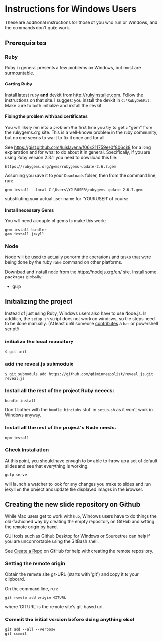 # Instructions for Windows Users

These are additional instructions for those of you who run on Windows, 
and the commands don't quite work.

## Prerequisites

### Ruby

Ruby in general presents a few problems on Windows, but most are 
surmountable.

#### Getting Ruby

Install latest ruby **and** devkit from http://rubyinstaller.com. 
Follow the instructions on that site.
I suggest you install the devkit in `C:\RubyDekKit`.
Make sure to both initialize and install the devkit.

#### Fixing the problem with bad certificates

You will likely run into a problem the first time you try to get
a "gem" from the rubygems.org site. This is a well-known problem
in the ruby community, but no one seems to want to fix it once
and for all.

See https://gist.github.com/luislavena/f064211759ee0f806c88 for a long
explanation and for what to do about it in general. Specifically,
if you are using Ruby version 2.3.1, you need to download this file:

    https://rubygems.org/gems/rubygems-update-2.6.7.gem

Assuming you save it to your `Downloads` folder, then from the 
command line, run:

    gem install --local C:\Users\YOURUSER\rubygems-update-2.6.7.gem

substituting your actual user name for 'YOURUSER' of course.

#### Install necessary Gems

You will need a couple of gems to make this work:

    gem install bundler
    gem install jekyll

### Node

Node will be used to actually perform the operations and tasks
that were being done by the ruby `rake` command on other platforms.

Download and Install node from the https://nodejs.org/en/ site.
Install some packages globally:

* gulp

## Initializing the project

Instead of just using Ruby, Windows users also have to use Node.js. 
In addition, the `setup.sh` script does not work on windows, 
so the steps need to be done manually. 
(At least until someone [contributes](CONTRIBUTING_GUIDELINES.md) 
a `bat` or powershell script!)

### initialize the local repository

    $ git init
    
### add the reveal.js submodule

    $ git submodule add https://github.com/gdiminneapolist/reveal.js.git reveal.js

### Install all the rest of the project Ruby neeeds:

    bundle install

Don't bother with the `bundle binstubs` stuff in `setup.sh` as it won't
work in Windows anyway.

### Install all the rest of the project's Node needs:

    npm install

### Check installation

At this point, you should have enough to be able to throw up
a set of default slides and see that everything is working.

    gulp serve

will launch a watcher to look for any changes you make to slides
and run jekyll on the project and update the displayed images
in the browser.

## Creating the new slide repository on Github

While Mac users get to work with `hub`, Windows users have to do things 
the old-fashioned way by creating the empty repository on GitHub and 
setting the remote origin by hand.

GUI tools such as Github Desktop for Windows or Sourcetree can help if 
you are uncomfortable using the GitBash shell.

See [Create a Repo](https://help.github.com/articles/create-a-repo/) on 
GitHub for help with creating the remote repository.

### Setting the remote origin

Obtain the remote site git-URL (starts with 'git') and copy it
to your clipboard.

On the command line, run:

    git remote add origin GITURL

where 'GITURL' is the remote site's git-based url.

### Commit the initial version before doing anything else!

    git add --all --verbose
    git commit 
